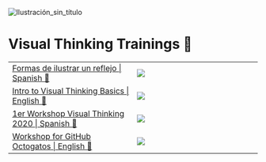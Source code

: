 ![Ilustración_sin_título](https://github.com/visualpartnership/visualthinking/assets/17634377/fa023436-facd-44af-b48f-176c83512a15)

# Visual Thinking Trainings 🎨

<table width="100%" center>
  <tr> 
    <td width="50%" center> 
      <a href="https://github.com/visualpartnership/formasdeilustrarunreflejo">Formas de ilustrar un reflejo | Spanish 🔗</a>
    </td>
    <td><img src="https://github.com/visualpartnership/visualthinking/assets/17634377/a58a7d5c-6f27-44ba-8ffe-f06a24d3f590"/></td>
  </tr>
  
  <tr> 
    <td width="50%" center> 
      <a href="https://github.com/visualpartnership/visual-thinking-workshop">Intro to Visual Thinking Basics | English 🔗</a>
    </td>
    <td><img src="https://github.com/visualpartnership/visualthinking/assets/17634377/5a6334e7-7a29-4bc0-a45c-d39656c419ce"/></td>
  </tr>

  <tr> 
    <td width="50%" center> 
      <a href="https://github.com/visualpartnership/formasdeilustrarunreflejo">1er Workshop Visual Thinking 2020 | Spanish 🔗</a>
    </td>
    <td><img src="https://github.com/visualpartnership/introworkshop/assets/17634377/7d3f93c3-3972-4be7-8da4-010e58949d06"/></td>
  </tr>

  <tr> 
    <td width="50%" center> 
      <a href="https://github.com/visualpartnership/formasdeilustrarunreflejo">Workshop for GitHub Octogatos | English 🔗</a>
    </td>
    <td><img src="https://github.com/visualpartnership/octogatos-workshop/assets/17634377/acfc3df6-04d7-451a-80f5-649868b9672b"/></td>
  </tr>
</table>
